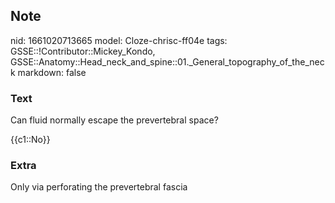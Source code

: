 ## Note
nid: 1661020713665
model: Cloze-chrisc-ff04e
tags: GSSE::!Contributor::Mickey_Kondo, GSSE::Anatomy::Head_neck_and_spine::01._General_topography_of_the_neck
markdown: false

### Text
Can fluid normally escape the prevertebral space?
<div>
  {{c1::No}}
</div>

### Extra
Only via perforating the prevertebral fascia
